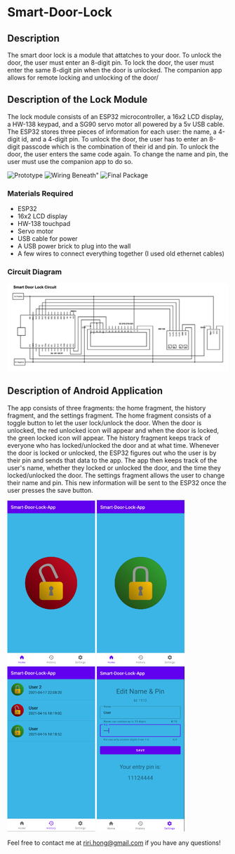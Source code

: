 # Smart-Door-Lock

## Description
The smart door lock is a module that attatches to your door. To unlock the door, the user must enter an 8-digit pin. To lock the door, the user must enter the
same 8-digit pin when the door is unlocked. The companion app allows for remote locking and unlocking of the door/  

## Description of the Lock Module 
The lock module consists of an ESP32 microcontroller, a 16x2 LCD display, a HW-138 keypad, and a SG90 servo motor all powered by a 5v USB cable. The ESP32 stores three pieces of information for each user: the name, a 4-digit id, and a 4-digit pin. To unlock the door, the user has to enter an 8-digit passcode 
which is the combination of their id and pin. To unlock the door, the user enters the same code again. To change the name and pin, the user must use the companion app to do so. 


![Prototype](Images/Prototype.jpg "Prototype")
![Wiring Beneath"](Images/Wiring.jpg "Wiring Beneath")
![Final Package](Images/Final_Package.jpg "Final Package")

### Materials Required
* ESP32
* 16x2 LCD display
* HW-138 touchpad
* Servo motor
* USB cable for power
* A USB power brick to plug into the wall
* A few wires to connect everything together (I used old ethernet cables)

### Circuit Diagram
![Image of Circuit Diagram](Images/Circuit_Diagram.png "Image of Circuit Diagram")

## Description of Android Application
The app consists of three fragments: the home fragment, the history fragment, and the settings fragment. 
The home fragment consists of a toggle button to let the user lock/unlock the door. When the door is unlocked, the red unlocked icon will appear and when the door is locked, the green locked icon will appear. 
The history fragment keeps track of everyone who has locked/unlocked the door and at what time. Whenever the door is locked or unlocked, the ESP32 figures out who the user is by their pin and sends that data to the app. The app then keeps track of the user's name, whether they locked or unlocked the door, and the time they locked/unlocked the door. 
The settings fragment allows the user to change their name and pin. This new information will be sent to the ESP32 once the user presses the save button.

<img src="Images/Home_Fragment_Unlocked.png" alt="Home Fragment Unlocked" width="200"/>
<img src="Images/Home_Fragment_Locked.png" alt="Home Fragment Locked" width="200"/>
<img src="Images/History_Fragment.png" alt="History Fragment" width="200"/>
<img src="Images/Settings_Fragment.png" alt="Settings Fragment" width="200"/>

Feel free to contact me at riri.hong@gmail.com if you have any questions!